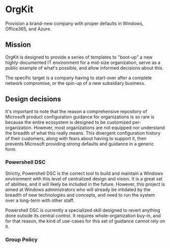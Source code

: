 # OrgKit
Provision a brand-new company with proper defaults in Windows, Office365, and Azure.

## Mission
OrgKit is designed to provide a series of templates to "boot-up" a new highly-documented IT environment for a mid-size organization, serve as a public example of what's possible, and allow informed decisions about this.

The specific target is a company having to start-over after a complete network compromise, or the spin-up of a new subsidiary business.

## Design decisions
It's important to note that the reason a comprehensive repository of Microsoft product configuration guidance for organizations is so rare is because the entire ecosystem is designed to be customized per-organization. However, most organizations are not equipped nor understand the breadth of what this really means. This divergent configuration history of their customers, along with fears about having to support it, then prevents Microsoft providing strong defaults and guidance in a generic form.

### Powershell DSC
Strictly, Powershell DSC is the correct tool to build and maintain a Windows environment with this level of centralized design and vision. It is a great set of abilities, and it will likely be included in the future. However, this project is aimed at Windows administrators who will already be intidated by the breadth of new technologies and concepts, and need to run the system over a long-term with other staff.

Powershell DSC is currently a specialized skill designed to revert anything done outside its central control. It requires whole-organization buy-in, and for that reason, the kind of use-cases for this set of guidance cannot rely on it.

### Group Policy
